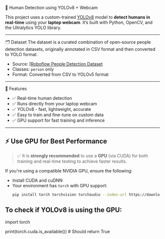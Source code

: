  👤 Human Detection using YOLOv8 + Webcam

This project uses a custom-trained [YOLOv8](https://github.com/ultralytics/ultralytics) model to **detect humans in real-time** using your **laptop webcam**. It’s built with Python, OpenCV, and the Ultralytics YOLO library.

---

 🗂 Dataset
The dataset is a curated combination of open-source people detection datasets, originally annotated in CSV format and then converted to YOLO format.

- Source: [[Roboflow People Detection Dataset](https://www.kaggle.com/datasets/adilshamim8/people-detection)
- Classes: `person` only
- Format: Converted from CSV to YOLOv5 format

---

 🚀 Features

- ✅ Real-time human detection
- ✅ Runs directly from your laptop webcam
- ✅ YOLOv8 - fast, lightweight, accurate
- ✅ Easy to train and fine-tune on custom data
- ✅ GPU support for fast training and inference

---


## ⚡ Use GPU for Best Performance

> ✅ It is **strongly recommended** to use a **GPU** (via CUDA) for both training and real-time testing to achieve faster results.

If you're using a compatible NVIDIA GPU, ensure the following:

- Install CUDA and cuDNN
- Your environment has `torch` with GPU support:
  ```bash
  pip install torch torchvision torchaudio --index-url https://download.pytorch.org/whl/cu118

## To check if YOLOv8 is using the GPU:

  import torch
  
  print(torch.cuda.is_available())  # Should return True


